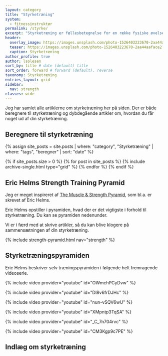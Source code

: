 ```yaml
---
layout: category
title: "Styrketræning"
system:
  - fitnessinstruktør
permalink: /styrke/
excerpt: "Styrketræning er fællesbetegnelse for en række fysiske øvelser, hvori en udøver styrker sine muskler. Vi har skrevet et hav af artikler om styrketræning."
header:
  overlay_image: https://images.unsplash.com/photo-1526403223670-2aa44aaface2?ixlib=rb-1.2.1&ixid=eyJhcHBfaWQiOjEyMDd9&auto=format&fit=crop&w=1950&q=80
  teaser: https://images.unsplash.com/photo-1526403223670-2aa44aaface2?ixlib=rb-1.2.1&ixid=eyJhcHBfaWQiOjEyMDd9&auto=format&fit=crop&w=400&q=80
  caption: Styrketræning
author_profile: true
author: lsolesen
sort_by: title # date (default) title
sort_order: forward # forward (default), reverse
taxonomy: Styrketræning
entries_layout: grid
sidebar:
  nav: strength
classes: wide
---
```


Jeg har samlet alle artiklerne om styrketræning her på siden. Der er både beregnere til styrketræning og dybdegående artikler om, hvordan du får noget ud af din styrketræning.

## Beregnere til styrketræning

{% assign site_posts = site.posts | where: "category", "Styrketræning" | where: "tags", "beregner" | sort: "date" %}

<div class="feature__wrapper">

{% if site_posts.size > 0 %}
  {% for post in site_posts %}
    {% include archive-single.html type="grid" %}
  {% endfor %}
{% endif %}

</div>

## Eric Helms Strength Training Pyramid

Jeg er meget inspireret af [The Muscle & Strength Pyramid](https://muscleandstrengthpyramids.com/), som bl.a. er skrevet af Eric Helms.

Eric Helms opstiller i pyramiden, hvad der er det vigtigste i forhold til styrketræning. Du kan se pyramiden nedenunder.

Vi er i færd med at skrive artikler, så du kan blive klogere på sammensætningen af din styrketræning.

{% include strength-pyramid.html nav="strength" %}

## Styrketræningspyramiden

Eric Helms beskriver selv træningspyramiden i følgende helt fremragende videoserie.

{% include video provider="youtube" id="OWmchPCyDvw" %}

{% include video provider="youtube" id="Dl8v6frDJHc" %}

{% include video provider="youtube" id="nun-vSQV6wU" %}

{% include video provider="youtube" id="XMpntp3TqSA" %}

{% include video provider="youtube" id="_C_7n704rvc" %}

{% include video provider="youtube" id="CM3Kgp9c7PE" %}

## Indlæg om styrketræning
